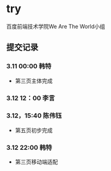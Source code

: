 # try
百度前端技术学院We Are The World小组

## 提交记录

### 3.11 00:00 韩特
* 第三页主体完成


### 3.12 12：00 李言

### 3.12，15:40 陈伟钰
* 第五页初步完成

### 3.12 22:00 韩特
* 第三页移动端适配
